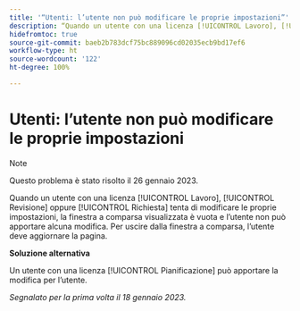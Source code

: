 ```yaml
---
title: '“Utenti: l’utente non può modificare le proprie impostazioni”'
description: “Quando un utente con una licenza [!UICONTROL Lavoro], [!UICONTROL Revisione] oppure [!UICONTROL Richiesta] tenta di modificare le proprie impostazioni, la finestra a comparsa visualizzata è vuota e l’utente non può apportare alcuna modifica. Per uscire dalla finestra a comparsa, l’utente deve aggiornare la pagina.”
hidefromtoc: true
source-git-commit: baeb2b783dcf75bc889096cd02035ecb9bd17ef6
workflow-type: ht
source-wordcount: '122'
ht-degree: 100%

---
```



# Utenti: l’utente non può modificare le proprie impostazioni

>[!NOTE]
>
>Questo problema è stato risolto il 26 gennaio 2023.

Quando un utente con una licenza [!UICONTROL Lavoro], [!UICONTROL Revisione] oppure [!UICONTROL Richiesta] tenta di modificare le proprie impostazioni, la finestra a comparsa visualizzata è vuota e l’utente non può apportare alcuna modifica. Per uscire dalla finestra a comparsa, l’utente deve aggiornare la pagina.

**Soluzione alternativa**

Un utente con una licenza [!UICONTROL Pianificazione] può apportare la modifica per l’utente.

_Segnalato per la prima volta il 18 gennaio 2023._

